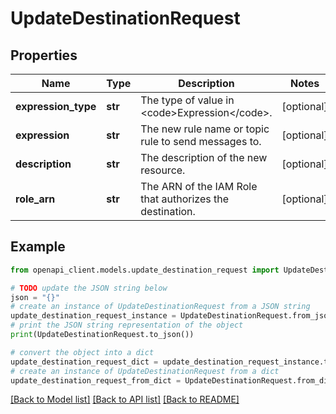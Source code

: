 # UpdateDestinationRequest


## Properties

Name | Type | Description | Notes
------------ | ------------- | ------------- | -------------
**expression_type** | **str** | The type of value in &lt;code&gt;Expression&lt;/code&gt;. | [optional] 
**expression** | **str** | The new rule name or topic rule to send messages to. | [optional] 
**description** | **str** | The description of the new resource. | [optional] 
**role_arn** | **str** | The ARN of the IAM Role that authorizes the destination. | [optional] 

## Example

```python
from openapi_client.models.update_destination_request import UpdateDestinationRequest

# TODO update the JSON string below
json = "{}"
# create an instance of UpdateDestinationRequest from a JSON string
update_destination_request_instance = UpdateDestinationRequest.from_json(json)
# print the JSON string representation of the object
print(UpdateDestinationRequest.to_json())

# convert the object into a dict
update_destination_request_dict = update_destination_request_instance.to_dict()
# create an instance of UpdateDestinationRequest from a dict
update_destination_request_from_dict = UpdateDestinationRequest.from_dict(update_destination_request_dict)
```
[[Back to Model list]](../README.md#documentation-for-models) [[Back to API list]](../README.md#documentation-for-api-endpoints) [[Back to README]](../README.md)


